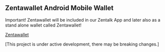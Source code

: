 

 ## Zentawallet Android Mobile Wallet
 
<!-- CHECKLIST-->

Important! Zentawallet will be included in our Zentalk App and later also as a stand alone wallet called Zentawallet!

[Zentawallet](https://github.com/ZentaChain/Zentalk-Mobile-Android)

[This project is under active development, there may be breaking changes.]
